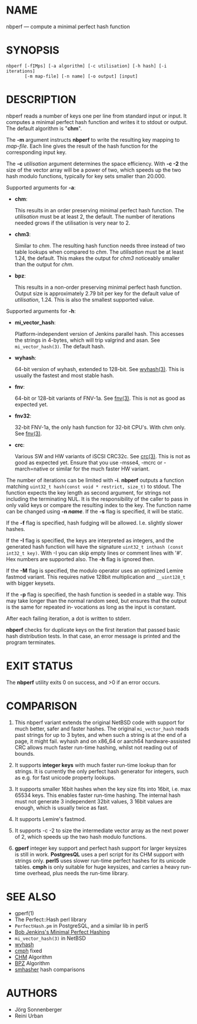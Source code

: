 # NAME

nbperf — compute a minimal perfect hash function

# SYNOPSIS

    nbperf [-fIMps] [-a algorithm] [-c utilisation] [-h hash] [-i iterations]
           [-m map-file] [-n name] [-o output] [input]

# DESCRIPTION

nbperf reads a number of keys one per line from standard input or
input.  It computes a minimal perfect hash function and writes it to
stdout or output.  The default algorithm is "**chm**".

The **-m** argument instructs **nbperf** to write the resulting key
mapping to _map-file_.  Each line gives the result of the hash
function for the corresponding input key.

The **-c** _utilisation_ argument determines the space efficiency.
With **-c -2** the size of the vector array will be a power of two, which
speeds up the two hash modulo functions, typically for key sets smaller than 20.000.

Supported arguments for **-a**:

* **chm**:

  This results in an order preserving minimal perfect hash function.
  The _utilisation_ must be at least 2, the default.  The number of
  iterations needed grows if the utilisation is very near to 2.

* **chm3**:

  Similar to _chm_.  The resulting hash function needs three instead of
  two table lookups when compared to _chm_.  The _utilisation_ must be at
  least 1.24, the default.  This makes the output for _chm3_ noticeably
  smaller than the output for _chm_.

* **bpz**:

  This results in a non-order preserving minimal perfect hash function.
  Output size is approximately 2.79 bit per key for the default value of
  _utilisation_, 1.24.  This is also the smallest supported value.

Supported arguments for **-h**:

* **mi_vector_hash**:

  Platform-independent version of Jenkins parallel hash.  This accesses the
  strings in 4-bytes, which will trip valgrind and asan. See `mi_vector_hash(3)`.
  The default hash.

* **wyhash**:

  64-bit version of wyhash, extended to 128-bit.
  See [wyhash(3)](https://github.com/wangyi-fudan/wyhash).
  This is usually the fastest and most stable hash.

* **fnv**:

  64-bit or 128-bit variants of FNV-1a.
  See [fnv(3)](https://en.wikipedia.org/wiki/Fowler%E2%80%93Noll%E2%80%93Vo_hash_function).
  This is not as good as expected yet.

* **fnv32**:

  32-bit FNV-1a, the only hash function for 32-bit CPU's. With chm only.
  See [fnv(3)](https://en.wikipedia.org/wiki/Fowler%E2%80%93Noll%E2%80%93Vo_hash_function).

* **crc**:

  Various SW and HW variants of iSCSI CRC32c.
  See [crc(3)](https://en.wikipedia.org/wiki/Cyclic_redundancy_check).
  This is not as good as expected yet. Ensure that you use -msse4, -mcrc or
  -march=native or similar for the much faster HW variant.

The number of iterations can be limited with **-i**.  **nbperf**
outputs a function matching `uint32_t hash(const void * restrict, size_t)`
to stdout.  The function expects the key length as second
argument, for strings not including the terminating NUL.  It is the
responsibility of the caller to pass in only valid keys or compare the
resulting index to the key.  The function name can be changed using
**-n _name_**.  If the **-s** flag is specified, it will be static.

If the **-f** flag is specified, hash fudging will be allowed. I.e.
slightly slower hashes.

If the **-I** flag is specified, the keys are interpreted as integers,
and the generated hash function will have the signature
`uint32_t inthash (const int32_t key)`.
With -I you can skip empty lines or comment lines with '#'.
Hex numbers are supported also.
The **-h** flag is ignored then.

If the **-M** flag is specified, the modulo operator uses an optimized
Lemire fastmod variant. This requires native 128bit multiplication and
`__uint128_t` with bigger keysets.

If the **-p** flag is specified, the hash function is seeded in a
stable way.  This may take longer than the normal random seed, but
ensures that the output is the same for repeated in‐ vocations as long
as the input is constant.

After each failing iteration, a dot is written to stderr.

**nbperf** checks for duplicate keys on the first iteration that passed
basic hash distribution tests.  In that case, an error message is
printed and the program terminates.

# EXIT STATUS

The **nbperf** utility exits 0 on success, and >0 if an error occurs.

# COMPARISON

1. This nbperf variant extends the original NetBSD code with support
  for much better, safer and faster hashes. The original
  `mi_vector_hash` reads past strings for up to 3 bytes, and when such a
  string is at the end of a page, it might fail. wyhash and on x86_64 or
  aarch64 hardware-assisted CRC allows much faster run-time hashing,
  whilst not reading out of bounds.

2. It supports **integer keys** with much faster run-time lookup than
  for strings.  It is currently the only perfect hash generator for
  integers, such as e.g. for fast unicode property lookups.

3. It supports smaller 16bit hashes when the key size fits into 16bit,
  i.e. max 65534 keys.  This enables faster run-time hashing. The
  internal hash must not generate 3 independent 32bit values, 3 16bit
  values are enough, which is usually twice as fast.

4. It supports Lemire's fastmod.

5. It supports -c -2 to size the intermediate vector array as the next power of 2,
  which speeds up the two hash modulo functions.

6. **gperf** integer key support and perfect hash support for larger
  keysizes is still in work. **PostgresQL** uses a perl script for its
  CHM support with strings only.  **perl5** uses slower run-time perfect
  hashes for its unicode tables.  **cmph** is only suitable for huge
  keysizes, and carries a heavy run-time overhead, plus needs the
  run-time library.

# SEE ALSO

* gperf(1)
* The Perfect::Hash perl library
* `PerfectHash.pm` in PostgreSQL, and a similar lib in perl5
* [Bob Jenkins's Minimal Perfect Hashing](https://github.com/rurban/jenkins-minimal-perfect-hash)
* `mi_vector_hash(3)` in NetBSD
* [wyhash](https://github.com/wangyi-fudan/wyhash)
* [cmph](https://github.com/rurban/cmph) fixed
* [CHM](http://cmph.sourceforge.net/chm.html) Algorithm
* [BPZ](http://cmph.sourceforge.net/bdz.html) Algorithm
* [smhasher](https://github.com/rurban/smhasher) hash comparisons

# AUTHORS

* Jörg Sonnenberger
* Reini Urban
